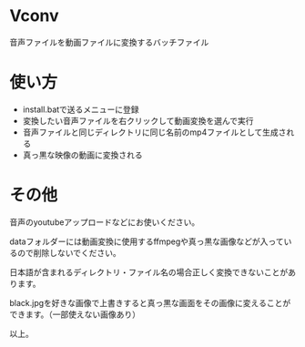# Vconv
音声ファイルを動画ファイルに変換するバッチファイル

# 使い方
 - install.batで送るメニューに登録
 - 変換したい音声ファイルを右クリックして動画変換を選んで実行
 - 音声ファイルと同じディレクトリに同じ名前のmp4ファイルとして生成される
 - 真っ黒な映像の動画に変換される

# その他
音声のyoutubeアップロードなどにお使いください。

dataフォルダーには動画変換に使用するffmpegや真っ黒な画像などが入っているので削除しないでください。

日本語が含まれるディレクトリ・ファイル名の場合正しく変換できないことがあります。

black.jpgを好きな画像で上書きすると真っ黒な画面をその画像に変えることができます。（一部使えない画像あり）

以上。


